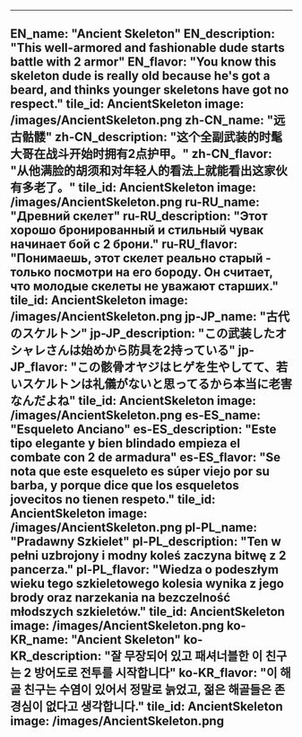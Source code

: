 ---

EN_name: "Ancient Skeleton"
EN_description: "This well-armored and fashionable dude starts battle with 2 armor"
EN_flavor: "You know this skeleton dude is really old because he's got a beard, and thinks younger skeletons have got no respect."
tile_id: AncientSkeleton
image: /images/AncientSkeleton.png
zh-CN_name: "远古骷髅"
zh-CN_description: "这个全副武装的时髦大哥在战斗开始时拥有2点护甲。"
zh-CN_flavor: "从他满脸的胡须和对年轻人的看法上就能看出这家伙有多老了。"
tile_id: AncientSkeleton
image: /images/AncientSkeleton.png
ru-RU_name: "Древний скелет"
ru-RU_description: "Этот хорошо бронированный и стильный чувак начинает бой с 2 брони."
ru-RU_flavor: "Понимаешь, этот скелет реально старый - только посмотри на его бороду. Он считает, что молодые скелеты не уважают старших."
tile_id: AncientSkeleton
image: /images/AncientSkeleton.png
jp-JP_name: "古代のスケルトン"
jp-JP_description: "この武装したオシャレさんは始めから防具を2持っている"
jp-JP_flavor: "この骸骨オヤジはヒゲを生やしてて、若いスケルトンは礼儀がないと思ってるから本当に老害なんだよね"
tile_id: AncientSkeleton
image: /images/AncientSkeleton.png
es-ES_name: "Esqueleto Anciano"
es-ES_description: "Este tipo elegante y bien blindado empieza el combate con 2 de armadura"
es-ES_flavor: "Se nota que este esqueleto es súper viejo por su barba, y porque dice que los esqueletos jovecitos no tienen respeto."
tile_id: AncientSkeleton
image: /images/AncientSkeleton.png
pl-PL_name: "Pradawny Szkielet"
pl-PL_description: "Ten w pełni uzbrojony i modny koleś zaczyna bitwę z 2 pancerza."
pl-PL_flavor: "Wiedza o podeszłym wieku tego szkieletowego kolesia wynika z jego brody oraz narzekania na bezczelność młodszych szkieletów."
tile_id: AncientSkeleton
image: /images/AncientSkeleton.png
ko-KR_name: "Ancient Skeleton"
ko-KR_description: "잘 무장되어 있고 패셔너블한 이 친구는 2 방어도로 전투를 시작합니다"
ko-KR_flavor: "이 해골 친구는 수염이 있어서 정말로 늙었고, 젊은 해골들은 존경심이 없다고 생각합니다."
tile_id: AncientSkeleton
image: /images/AncientSkeleton.png
---